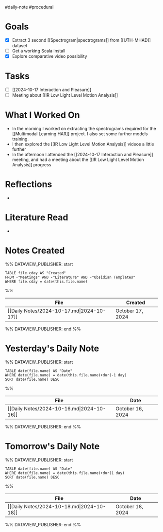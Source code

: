 #daily-note #procedural 

# Goals

- [x] Extract 3 second [[Spectrogram|spectrograms]] from [[UTH-MHAD]] dataset
- [ ] Get a working Scala install
- [x] Explore comparative video possibility

# Tasks

- [ ] [[2024-10-17 Interaction and Pleasure]]
- [ ] Meeting about [[IR Low Light Level Motion Analysis]]

# What I Worked On

- In the morning I worked on extracting the spectrograms required for the [[Multimodal Learning HAR]] project. I also set some further models training.
- I then explored the [[IR Low Light Level Motion Analysis]] videos a little further
- In the afternoon I attended the [[2024-10-17 Interaction and Pleasure]] meeting, and had a meeting about the [[IR Low Light Level Motion Analysis]] progress

# Reflections

- 

# Literature Read

- 

# Notes Created


%% DATAVIEW_PUBLISHER: start
```dataview
TABLE file.cday AS "Created"
FROM -"Meetings" AND -"Literature" AND -"Obsidian Templates"
WHERE file.cday = date(this.file.name)
```
%%

| File                                      | Created          |
| ----------------------------------------- | ---------------- |
| [[Daily Notes/2024-10-17.md\|2024-10-17]] | October 17, 2024 |

%% DATAVIEW_PUBLISHER: end %%

# Yesterday's Daily Note

%% DATAVIEW_PUBLISHER: start
```dataview
TABLE date(file.name) AS "Date"
WHERE date(file.name) = date(this.file.name)+dur(-1 day)
SORT date(file.name) DESC
```
%%

| File                                      | Date             |
| ----------------------------------------- | ---------------- |
| [[Daily Notes/2024-10-16.md\|2024-10-16]] | October 16, 2024 |

%% DATAVIEW_PUBLISHER: end %%
# Tomorrow's Daily Note

%% DATAVIEW_PUBLISHER: start
```dataview
TABLE date(file.name) AS "Date"
WHERE date(file.name) = date(this.file.name)+dur(1 day)
SORT date(file.name) DESC
```
%%

| File                                      | Date             |
| ----------------------------------------- | ---------------- |
| [[Daily Notes/2024-10-18.md\|2024-10-18]] | October 18, 2024 |

%% DATAVIEW_PUBLISHER: end %%


